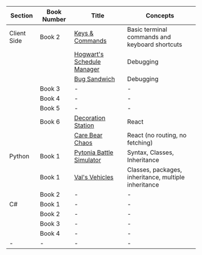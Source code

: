| Section       | Book Number | Title                                | Concepts   |
|---------------|-------------|--------------------------------------|--------------|
| Client Side  | Book 2 |  [Keys & Commands](https://github.com/nashville-software-school-workshops/keys-and-commands) | Basic terminal commands and keyboard shortcuts |
|   |       | [Hogwart's Schedule Manager](https://github.com/nashville-software-school-workshops/Hogwarts-Schedule-Manager) | Debugging    |
|    |       | [Bug Sandwich](https://github.com/nashville-software-school-workshops/bug-sandwich) | Debugging    |
|    | Book 3      | -                                    | -                                                                    |
|    | Book 4      | -                                    | -                                                                    |
|    | Book 5      | -                                    | -                                                                    |
|    | Book 6      | [Decoration Station](https://github.com/nashville-software-school-workshops/Decoration-Station)  | React |
|    |      | [Care Bear Chaos](https://github.com/nashville-software-school-workshops/care-bear-chaos)  | React (no routing, no fetching) |
| Python        | Book 1      | [Pytonia Battle Simulator](https://github.com/nashville-software-school-workshops/Pytonia-Battle-Simulator) | Syntax, Classes, Inheritance     |
| | Book 1 | [Val's Vehicles](https://github.com/nashville-software-school-workshops/vals-vehicles) | Classes, packages, inheritance, multiple inheritance |
|         | Book 2      | -                                    | -                                                                    |
| C#            | Book 1      | -                                    | -                                                                    |
|             | Book 2      | -                                    | -                                                                    |
|             | Book 3      | -                                    | -                                                                    |
|             | Book 4      | -                                    | -                                                                    |
| - | - | - | - |
